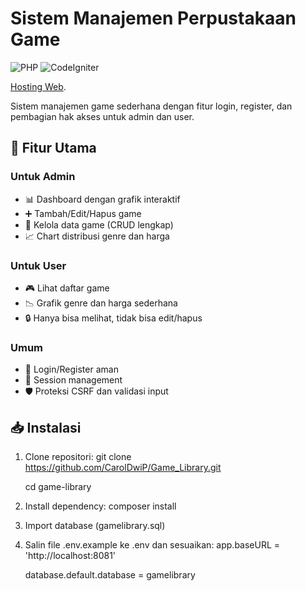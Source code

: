 # Sistem Manajemen Perpustakaan Game

![PHP](https://img.shields.io/badge/PHP-8.0+-777BB4?logo=php)
![CodeIgniter](https://img.shields.io/badge/CodeIgniter-4.3-EF4223?logo=codeigniter)


[Hosting Web](https://gamelibrary.my.id/).

Sistem manajemen game sederhana dengan fitur login, register, dan pembagian hak akses untuk admin dan user.

## 🌟 Fitur Utama

### Untuk Admin
- 📊 Dashboard dengan grafik interaktif
- ➕ Tambah/Edit/Hapus game
- 👥 Kelola data game (CRUD lengkap)
- 📈 Chart distribusi genre dan harga

### Untuk User
- 🎮 Lihat daftar game
- 📉 Grafik genre dan harga sederhana
- 🔒 Hanya bisa melihat, tidak bisa edit/hapus

### Umum
- 🔑 Login/Register aman
- 👤 Session management
- 🛡️ Proteksi CSRF dan validasi input

## 📥 Instalasi

1. Clone repositori:
   git clone https://github.com/CarolDwiP/Game_Library.git

   cd game-library
   
2. Install dependency:
    composer install

3. Import database (gamelibrary.sql)

4. Salin file .env.example ke .env dan sesuaikan:
    app.baseURL = 'http://localhost:8081'

    database.default.database = gamelibrary
